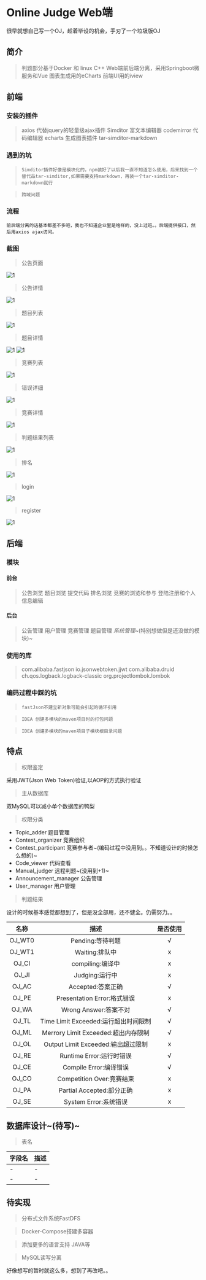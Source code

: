 
# Online Judge Web端

很早就想自己写一个OJ，趁着毕设的机会，手刃了一个垃圾版OJ
## 简介
> 判题部分基于Docker 和 linux C++
Web端前后端分离，采用Springboot微服务和Vue
图表生成用的eCharts
前端UI用的iview

## 前端
### 安装的插件
>axios 代替jquery的轻量级ajax插件
Simditor 富文本编辑器
codemirror 代码编辑器
echarts 生成图表插件
tar-simditor-markdown
### 遇到的坑
>`Simditor插件好像是模块化的，npm装好了以后我一直不知道怎么使用，后来找到一个替代品tar-simditor,如果需要支持markdown，再装一个tar-simditor-markdown就行`

>`跨域问题`
### 流程
`前后端分离的话基本都差不多吧，我也不知道企业里是啥样的，没上过班。。后端提供接口，然后用axios ajax访问。`

### 截图
>公告页面

![1](images/1562057214898fEt01.png)

>公告详情

![1](images/1562057230123Iyjw2.png)

>题目列表

![1](images/1562057237497mWYX3.png)

>题目详情

![1](images/1562057244925agDR4.png)
![1](images/1562057253793yw1S5.png)

>竞赛列表

![1](images/1562057265204r0ni6.png)

>错误详细

![1](images/1562057271076nUXQ7.png)

>竞赛详情

![1](images/1562057276895aLSV8.png)

>判题结果列表

![1](images/1562057282271y3xl9.png)

>排名

![1](images/1562057287822Z7WJ10.png)

>login

![1](images/1562057295353qOOy11.png)

>register

![1](images/1562057300474RQ4r12.png)
## 后端
### 模块
#### 前台
>公告浏览
题目浏览
提交代码
排名浏览
竞赛的浏览和参与
登陆注册和个人信息编辑
#### 后台
>公告管理
用户管理
竞赛管理
题目管理
_系统管理_~(特别想做但是还没做的模块)~
### 使用的库
>com.alibaba.fastjson
io.jsonwebtoken.jjwt
com.alibaba.druid
ch.qos.logback.logback-classic
org.projectlombok.lombok
### 编码过程中踩的坑
>`fastJson不建立新对象可能会引起的循环引用`

>`IDEA 创建多模块的maven项目时的打包问题`

>`IDEA 创建多模块的maven项目子模块根目录问题`
## 特点
>权限鉴定

采用JWT(Json Web Token)验证,以AOP的方式执行验证
>主从数据库

双MySQL可以减小单个数据库的鸭梨

>权限分类

+ Topic_adder 题目管理
+ Contest_organizer 竞赛组织
+ Contest_participant 竞赛参与者~(编码过程中没用到。。不知道设计的时候怎么想的)~
+ Code_viewer 代码查看
+ Manual_judger 远程判题~(没用到+1)~
+ Announcement_manager  公告管理
+ User_manager 用户管理

>判题结果

设计的时候基本感觉都想到了，但是没全部用，还不健全。仍需努力。。

|名称|描述|是否使用|
|:------:|:------:|:------:|
|OJ_WT0|Pending:等待判题|√|
|OJ_WT1|Waiting:排队中|x|
|OJ_CI|compiling:编译中|x|
|OJ_JI|Judging:运行中|x|
|OJ_AC|Accepted:答案正确|√|
|OJ_PE|Presentation Error:格式错误|x|
|OJ_WA|Wrong Answer:答案不对|√|
|OJ_TL|Time Limit Exceeded:运行超出时间限制|√|
|OJ_ML|Merrory Limit Exceeded:超出内存限制|√|
|OJ_OL|Output Limit Exceeded:输出超过限制|x|
|OJ_RE|Runtime Error:运行时错误|√|
|OJ_CE|Compile Error:编译错误|√|
|OJ_CO|Competition Over:竞赛结束|x|
|OJ_PA|Partial Accepted:部分正确|x|
|OJ_SE|System Error:系统错误|x|
## 数据库设计~(待写)~
>表名

|字段名|描述|
|------|---|
|-|-|
|-|-|


## 待实现
> 分布式文件系统FastDFS

>Docker-Compose搭建多容器

>添加更多的语言支持 JAVA等

>MySQL读写分离

好像想写的暂时就这么多，想到了再改吧。。
